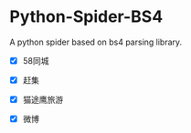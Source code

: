 # Python-Spider-BS4
A python spider based on bs4 parsing library.

- [x] 58同城
- [x] 赶集
- [x] 猫途鹰旅游
- [x] 微博

